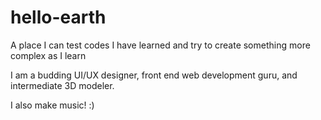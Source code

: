 # hello-earth
A place I can test codes I have learned and try to create something more complex as I learn

I am a budding UI/UX designer, front end web development guru, and intermediate 3D modeler. 

I also make music! :)
